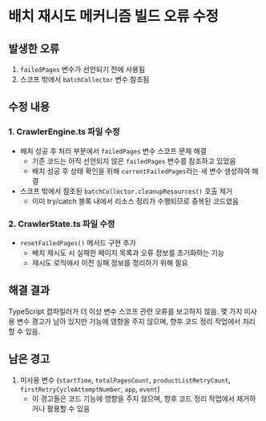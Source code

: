 # 배치 재시도 메커니즘 빌드 오류 수정

## 발생한 오류
1. `failedPages` 변수가 선언되기 전에 사용됨
2. 스코프 밖에서 `batchCollector` 변수 참조됨

## 수정 내용

### 1. CrawlerEngine.ts 파일 수정
- 배치 성공 후 처리 부분에서 `failedPages` 변수 스코프 문제 해결
  - 기존 코드는 아직 선언되지 않은 `failedPages` 변수를 참조하고 있었음
  - 배치 성공 후 상태 확인을 위해 `currentFailedPages`라는 새 변수 생성하여 해결
- 스코프 밖에서 참조된 `batchCollector.cleanupResources()` 호출 제거
  - 이미 try/catch 블록 내에서 리소스 정리가 수행되므로 중복된 코드였음

### 2. CrawlerState.ts 파일 수정
- `resetFailedPages()` 메서드 구현 추가
  - 배치 재시도 시 실패한 페이지 목록과 오류 정보를 초기화하는 기능
  - 재시도 로직에서 이전 실패 정보를 정리하기 위해 필요

## 해결 결과
TypeScript 컴파일러가 더 이상 변수 스코프 관련 오류를 보고하지 않음. 몇 가지 미사용 변수 경고가 남아 있지만 기능에 영향을 주지 않으며, 향후 코드 정리 작업에서 처리할 수 있음.

## 남은 경고
1. 미사용 변수 (`startTime`, `totalPagesCount`, `productListRetryCount`, `firstRetryCycleAttemptNumber`, `app`, `event`)
   - 이 경고들은 코드 기능에 영향을 주지 않으며, 향후 코드 정리 작업에서 제거하거나 활용할 수 있음
